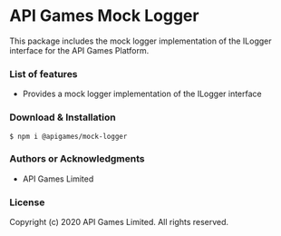 API Games Mock Logger
=====================

This package includes the mock logger implementation of the ILogger interface for the API Games Platform.

### List of features

*   Provides a mock logger implementation of the ILogger interface

### Download & Installation

```shell 
$ npm i @apigames/mock-logger
```

### Authors or Acknowledgments

*   API Games Limited

### License

Copyright (c) 2020 API Games Limited.  All rights reserved.
